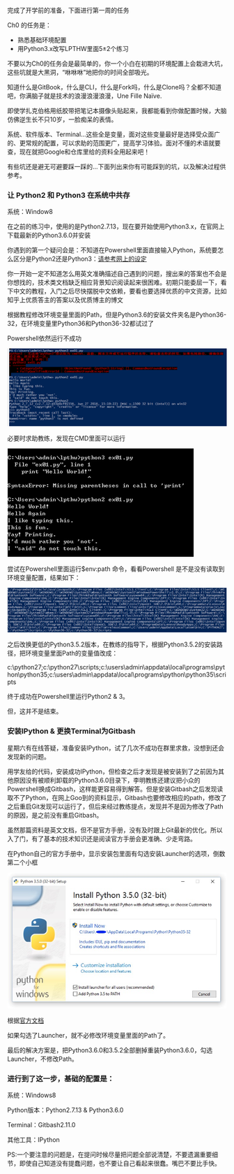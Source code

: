 完成了开学前的准备，下面进行第一周的任务

Ch0 的任务是：

* 熟悉基础环境配置
* 用Python3.x改写LPTHW里面5±2个练习

不要以为Ch0的任务会是最简单的，你一个小白在初期的环境配置上会栽进大坑，这些坑就是大黑洞，“咻咻咻”地把你的时间全部吸光。

知道什么是GitBook，什么是CLI，什么是Fork吗，什么是Clone吗？全都不知道吧，你满脑子就是技术的浪漫浪漫浪漫，Une Fille Naïve.

即使学扎克伯格用纸胶带把笔记本摄像头贴起来，我都能看到你做配置时候，大脑仿佛逆生长不只10岁，一脸痴呆的表情。

系统、软件版本、Terminal...这些全是变量，面对这些变量最好是选择受众面广的、更常规的配置，可以求助的范围更广，提高学习体验。面对不懂的术语就要查，现在就把Google和仓库里给的资料全用起来吧！

有些坑还是避无可避要踩一踩的...下面列出来你有可能踩到的坑，以及解决过程供参考。

### 让 Python2 和 Python3 在系统中共存

系统：Window8

在之前的练习中，使用的是Python2.7.13，现在要开始使用Python3.x，在官网上下载最新的Python3.6.0并安装

你遇到的第一个疑问会是：不知道在Powershell里面直接输入Python，系统要怎么区分是Python2还是Python3：[请参考网上的设定](http://jingyan.baidu.com/article/b87fe19e94ca95521935686e.html)

你一开始一定不知道怎么用英文准确描述自己遇到的问题，搜出来的答案也不会是你想找的，技术类文档缺乏相应背景知识阅读起来很困难。初期只能委屈一下，看下中文的教程，入门之后尽快摆脱中文依赖，要看也要选择优质的中文资源，比如知乎上优质答主的答案以及优质博主的博文

根据教程修改环境变量里面的Path，但是Python3.6的安装文件夹名是Python36-32，在环境变量里Python36和Python36-32都试过了

Powershell依然运行不成功

![](/assets/截图81.png)

必要时求助教练，发现在CMD里面可以运行

![](/assets/截图82.png)

尝试在Powershell里面运行$env:path 命令，看看Powershell 是不是没有读取到环境变量配置，结果如下：

![](/assets/截图84.png)

之后改换更低的Python3.5.2版本，在教练的指导下，根据Python3.5.2的安装路径，把环境变量里面Path的变量值改成：

c:\python27;c:\python27\scripts;c:\users\admin\appdata\local\programs\python\python35;c:\users\admin\appdata\local\programs\python\python35\scripts

终于成功在Powershell里运行Python2 & 3。

但，这并不是结束。

### 安装IPython & 更换Terminal为Gitbash

星期六有在线答疑，准备安装IPython，试了几次不成功在群里求救，没想到还会发现新的问题。

用学友给的代码，安装成功IPython，但检查之后才发现是被安装到了之前因为其他原因没有被顺利卸载的Python3.6.0目录下，李明教练还建议把小众的Powershell换成Gitbash，这样能更容易得到解答。但是安装Gitbash之后发现读取不了Python，在网上Goo到的资料显示，Gitbash也要修改相应的path，修改了之后重启Git发现可以运行了，但后来经过教练提点，发现并不是因为修改了Path的原因，是之前没有重启Gitbash。

虽然那篇资料是英文文档，但不是官方手册，没有及时跟上Git最新的优化。所以入了门，有了基本的技术知识还是阅读官方手册会更准确、少走弯路。

在Python自己的官方手册中，显示安装包里面有勾选安装Launcher的选项，倒数第二个小框

![](/assets/1664448490.jpg)

根据[官方文档](https://docs.python.org/dev/using/windows.html#python-launcher-for-windows)

如果勾选了Launcher，就不必修改环境变量里面的Path了。

最后的解决方案是，把Python3.6.0和3.5.2全部删掉重装Python3.6.0，勾选Launcher，不修改Path。

### 进行到了这一步，基础的配置是：

系统：Windows8

Python版本：Python2.7.13 & Python3.6.0

Terminal：Gitbash2.11.0

其他工具：IPython

PS:一个要注意的问题是，在提问时候尽量把问题全部说清楚，不要遗漏重要细节，即使自己知道没有提蠢问题，也不要让自己看起来很蠢。嘴巴不要比手快。

